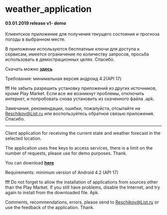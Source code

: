 # weather_application
#### 03.01.2019  release  v1- demo

Клиентское приложение для получения текущего состояния и прогноза погоды в выбранном месте.

В приложении используются бесплатные ключи для доступа к сервисам, имеется ограничение по количеству запросов, 
просьба использовать в демострационных целях. Спасибо.
 
Скачать можно [**здесь**](https://cloud.mail.ru/public/2SSL/aaarF1zPn)

Требования: минимальная версия андроид 4.2(API 17)

**!!!** Не забыть разрешить установку приложений из других источников, кроме Play Market.
Если все же возникнут проблемы, отключить интернет, и попробовать снова установить из скаченного файла .apk.

Замечания, рекомендации, ошибки, пожалуйста, отсылайте на Reschikov@List.ru или воспользуйтесь обратной связью приложения. Спасибо.
********************
Client application for receiving the current state and weather forecast in the selected location.

The application uses free keys to access services, there is a limit on the number of requests,
please use for demo purposes. Thank.
 
You can download [**here**](https://cloud.mail.ru/public/2SSL/aaarF1zPn)

Requirements: minimum version of Android 4.2 (API 17)

**!!!** Do not forget to allow the installation of applications from sources other than the Play Market.
If you still have problems, disable the Internet, and try again to install from the downloaded file. Apk.

Comments, recommendations, errors, please send to Reschikov@List.ru or use the feedback of the application. Thank.
